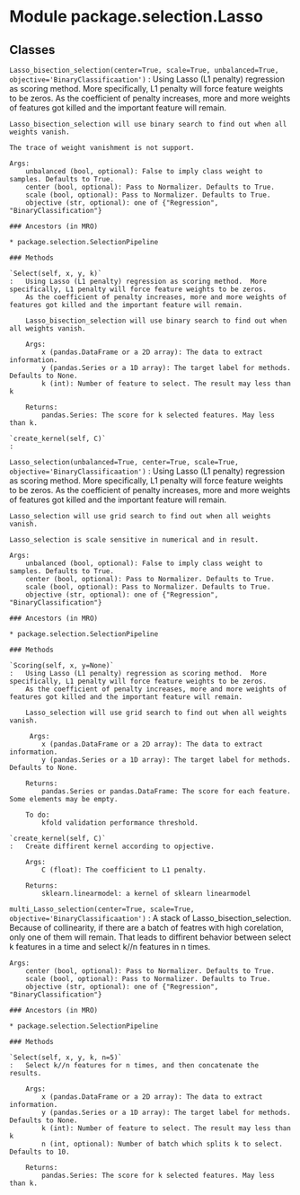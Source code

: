 Module package.selection.Lasso
==============================

Classes
-------

`Lasso_bisection_selection(center=True, scale=True, unbalanced=True, objective='BinaryClassificaation')`
:   Using Lasso (L1 penalty) regression as scoring method.  More specifically, L1 penalty will force feature weights to be zeros. 
    As the coefficient of penalty increases, more and more weights of features got killed and the important feature will remain.
    
    Lasso_bisection_selection will use binary search to find out when all weights vanish.
    
    The trace of weight vanishment is not support.
    
    Args:
        unbalanced (bool, optional): False to imply class weight to samples. Defaults to True.
        center (bool, optional): Pass to Normalizer. Defaults to True.
        scale (bool, optional): Pass to Normalizer. Defaults to True.
        objective (str, optional): one of {"Regression", "BinaryClassification"}

    ### Ancestors (in MRO)

    * package.selection.SelectionPipeline

    ### Methods

    `Select(self, x, y, k)`
    :   Using Lasso (L1 penalty) regression as scoring method.  More specifically, L1 penalty will force feature weights to be zeros. 
        As the coefficient of penalty increases, more and more weights of features got killed and the important feature will remain.
        
        Lasso_bisection_selection will use binary search to find out when all weights vanish.
        
        Args:
            x (pandas.DataFrame or a 2D array): The data to extract information.
            y (pandas.Series or a 1D array): The target label for methods. Defaults to None.
            k (int): Number of feature to select. The result may less than k
        
        Returns:
            pandas.Series: The score for k selected features. May less than k.

    `create_kernel(self, C)`
    :

`Lasso_selection(unbalanced=True, center=True, scale=True, objective='BinaryClassificaation')`
:   Using Lasso (L1 penalty) regression as scoring method.  More specifically, L1 penalty will force feature weights to be zeros. 
    As the coefficient of penalty increases, more and more weights of features got killed and the important feature will remain.
    
    Lasso_selection will use grid search to find out when all weights vanish.
    
    Lasso_selection is scale sensitive in numerical and in result.
    
    Args:
        unbalanced (bool, optional): False to imply class weight to samples. Defaults to True.
        center (bool, optional): Pass to Normalizer. Defaults to True.
        scale (bool, optional): Pass to Normalizer. Defaults to True.
        objective (str, optional): one of {"Regression", "BinaryClassification"}

    ### Ancestors (in MRO)

    * package.selection.SelectionPipeline

    ### Methods

    `Scoring(self, x, y=None)`
    :   Using Lasso (L1 penalty) regression as scoring method.  More specifically, L1 penalty will force feature weights to be zeros. 
        As the coefficient of penalty increases, more and more weights of features got killed and the important feature will remain.
        
        Lasso_selection will use grid search to find out when all weights vanish.
        
         Args:
            x (pandas.DataFrame or a 2D array): The data to extract information.
            y (pandas.Series or a 1D array): The target label for methods. Defaults to None.
        
        Returns:
            pandas.Series or pandas.DataFrame: The score for each feature. Some elements may be empty.
        
        To do:
            kfold validation performance threshold.

    `create_kernel(self, C)`
    :   Create diffirent kernel according to opjective.
        
        Args:
            C (float): The coefficient to L1 penalty.
        
        Returns:
            sklearn.linearmodel: a kernel of sklearn linearmodel

`multi_Lasso_selection(center=True, scale=True, objective='BinaryClassificaation')`
:   A stack of Lasso_bisection_selection. Because of collinearity, if there are a batch of featres with high corelation, only one of them will remain.
    That leads to diffirent behavior between select k features in a time and select k//n features in n times.
    
    Args:
        center (bool, optional): Pass to Normalizer. Defaults to True.
        scale (bool, optional): Pass to Normalizer. Defaults to True.
        objective (str, optional): one of {"Regression", "BinaryClassification"}

    ### Ancestors (in MRO)

    * package.selection.SelectionPipeline

    ### Methods

    `Select(self, x, y, k, n=5)`
    :   Select k//n features for n times, and then concatenate the results.
        
        Args:
            x (pandas.DataFrame or a 2D array): The data to extract information.
            y (pandas.Series or a 1D array): The target label for methods. Defaults to None.
            k (int): Number of feature to select. The result may less than k
            n (int, optional): Number of batch which splits k to select. Defaults to 10.
        
        Returns:
            pandas.Series: The score for k selected features. May less than k.